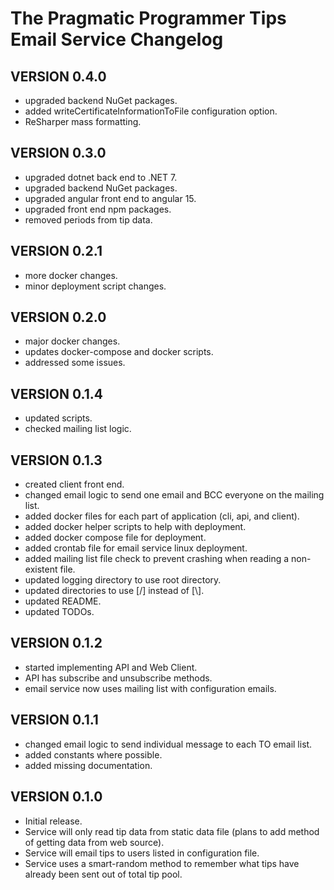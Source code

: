 # The Pragmatic Programmer Tips Email Service Changelog

## VERSION 0.4.0

- upgraded backend NuGet packages.
- added writeCertificateInformationToFile configuration option.
- ReSharper mass formatting.

## VERSION 0.3.0

- upgraded dotnet back end to .NET 7.
- upgraded backend NuGet packages.
- upgraded angular front end to angular 15.
- upgraded front end npm packages.
- removed periods from tip data.

## VERSION 0.2.1

- more docker changes.
- minor deployment script changes.

## VERSION 0.2.0

- major docker changes.
- updates docker-compose and docker scripts.
- addressed some issues.

## VERSION 0.1.4

- updated scripts.
- checked mailing list logic.

## VERSION 0.1.3

- created client front end.
- changed email logic to send one email and BCC everyone on the mailing list.
- added docker files for each part of application (cli, api, and client).
- added docker helper scripts to help with deployment.
- added docker compose file for deployment.
- added crontab file for email service linux deployment.
- added mailing list file check to prevent crashing when reading a non-existent file.
- updated logging directory to use root directory.
- updated directories to use [/] instead of [\\].
- updated README.
- updated TODOs.

## VERSION 0.1.2

- started implementing API and Web Client.
- API has subscribe and unsubscribe methods.
- email service now uses mailing list with configuration emails.

## VERSION 0.1.1

- changed email logic to send individual message to each TO email list.
- added constants where possible.
- added missing documentation.

## VERSION 0.1.0

- Initial release.
- Service will only read tip data from static data file (plans to add method of getting data from web source).
- Service will email tips to users listed in configuration file.
- Service uses a smart-random method to remember what tips have already been sent out of total tip pool.
